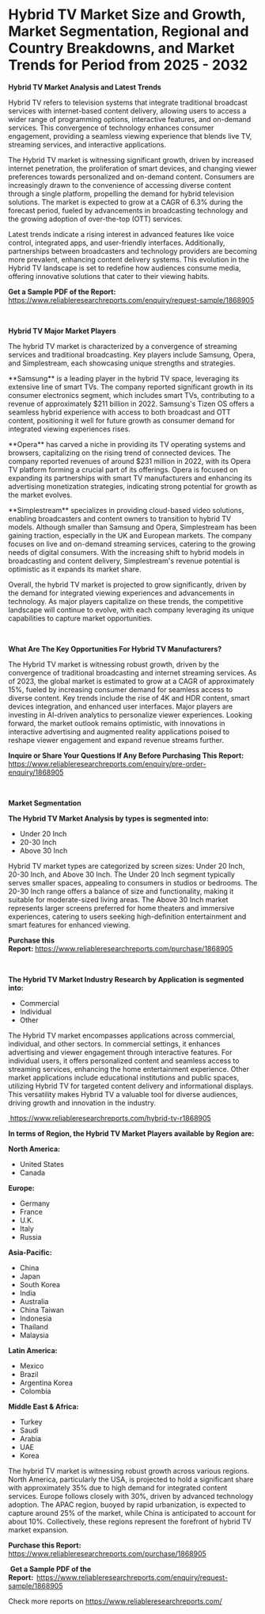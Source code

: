 <p><h1>Hybrid TV Market Size and Growth, Market Segmentation, Regional and Country Breakdowns, and Market Trends for Period from 2025 -  2032</h1></p><p><strong>Hybrid TV Market Analysis and Latest Trends</strong></p>
<p><p>Hybrid TV refers to television systems that integrate traditional broadcast services with internet-based content delivery, allowing users to access a wider range of programming options, interactive features, and on-demand services. This convergence of technology enhances consumer engagement, providing a seamless viewing experience that blends live TV, streaming services, and interactive applications.</p><p>The Hybrid TV market is witnessing significant growth, driven by increased internet penetration, the proliferation of smart devices, and changing viewer preferences towards personalized and on-demand content. Consumers are increasingly drawn to the convenience of accessing diverse content through a single platform, propelling the demand for hybrid television solutions. The market is expected to grow at a CAGR of 6.3% during the forecast period, fueled by advancements in broadcasting technology and the growing adoption of over-the-top (OTT) services.</p><p>Latest trends indicate a rising interest in advanced features like voice control, integrated apps, and user-friendly interfaces. Additionally, partnerships between broadcasters and technology providers are becoming more prevalent, enhancing content delivery systems. This evolution in the Hybrid TV landscape is set to redefine how audiences consume media, offering innovative solutions that cater to their viewing habits.</p></p>
<p><strong>Get a Sample PDF of the Report:&nbsp;</strong> <a href="https://www.reliableresearchreports.com/enquiry/request-sample/1868905?utm_campaign=2181&utm_medium=2&utm_source=Github&utm_content=ia&utm_term=05022025&utm_id=hybrid-tv">https://www.reliableresearchreports.com/enquiry/request-sample/1868905</a></p>
<p>&nbsp;</p>
<p><strong>Hybrid TV Major Market Players</strong></p>
<p><p>The hybrid TV market is characterized by a convergence of streaming services and traditional broadcasting. Key players include Samsung, Opera, and Simplestream, each showcasing unique strengths and strategies.</p><p>**Samsung** is a leading player in the hybrid TV space, leveraging its extensive line of smart TVs. The company reported significant growth in its consumer electronics segment, which includes smart TVs, contributing to a revenue of approximately $211 billion in 2022. Samsung's Tizen OS offers a seamless hybrid experience with access to both broadcast and OTT content, positioning it well for future growth as consumer demand for integrated viewing experiences rises.</p><p>**Opera** has carved a niche in providing its TV operating systems and browsers, capitalizing on the rising trend of connected devices. The company reported revenues of around $231 million in 2022, with its Opera TV platform forming a crucial part of its offerings. Opera is focused on expanding its partnerships with smart TV manufacturers and enhancing its advertising monetization strategies, indicating strong potential for growth as the market evolves.</p><p>**Simplestream** specializes in providing cloud-based video solutions, enabling broadcasters and content owners to transition to hybrid TV models. Although smaller than Samsung and Opera, Simplestream has been gaining traction, especially in the UK and European markets. The company focuses on live and on-demand streaming services, catering to the growing needs of digital consumers. With the increasing shift to hybrid models in broadcasting and content delivery, Simplestream's revenue potential is optimistic as it expands its market share.</p><p>Overall, the hybrid TV market is projected to grow significantly, driven by the demand for integrated viewing experiences and advancements in technology. As major players capitalize on these trends, the competitive landscape will continue to evolve, with each company leveraging its unique capabilities to capture market opportunities.</p></p>
<p>&nbsp;</p>
<p><strong>What Are The Key Opportunities For Hybrid TV Manufacturers?</strong></p>
<p><p>The Hybrid TV market is witnessing robust growth, driven by the convergence of traditional broadcasting and internet streaming services. As of 2023, the global market is estimated to grow at a CAGR of approximately 15%, fueled by increasing consumer demand for seamless access to diverse content. Key trends include the rise of 4K and HDR content, smart devices integration, and enhanced user interfaces. Major players are investing in AI-driven analytics to personalize viewer experiences. Looking forward, the market outlook remains optimistic, with innovations in interactive advertising and augmented reality applications poised to reshape viewer engagement and expand revenue streams further.</p></p>
<p><strong>Inquire or Share Your Questions If Any Before Purchasing This Report:</strong> <a href="https://www.reliableresearchreports.com/enquiry/pre-order-enquiry/1868905?utm_campaign=2181&utm_medium=2&utm_source=Github&utm_content=ia&utm_term=05022025&utm_id=hybrid-tv">https://www.reliableresearchreports.com/enquiry/pre-order-enquiry/1868905</a></p>
<p>&nbsp;</p>
<p><strong>Market Segmentation</strong></p>
<p><strong>The Hybrid TV Market Analysis by types is segmented into:</strong></p>
<p><ul><li>Under 20 Inch</li><li>20-30 Inch</li><li>Above 30 Inch</li></ul></p>
<p><p>Hybrid TV market types are categorized by screen sizes: Under 20 Inch, 20-30 Inch, and Above 30 Inch. The Under 20 Inch segment typically serves smaller spaces, appealing to consumers in studios or bedrooms. The 20-30 Inch range offers a balance of size and functionality, making it suitable for moderate-sized living areas. The Above 30 Inch market represents larger screens preferred for home theaters and immersive experiences, catering to users seeking high-definition entertainment and smart features for enhanced viewing.</p></p>
<p><strong>Purchase this Report:&nbsp;</strong><a href="https://www.reliableresearchreports.com/purchase/1868905?utm_campaign=2181&utm_medium=2&utm_source=Github&utm_content=ia&utm_term=05022025&utm_id=hybrid-tv">https://www.reliableresearchreports.com/purchase/1868905</a></p>
<p>&nbsp;</p>
<p><strong>The Hybrid TV Market Industry Research by Application is segmented into:</strong></p>
<p><ul><li>Commercial</li><li>Individual</li><li>Other</li></ul></p>
<p><p>The Hybrid TV market encompasses applications across commercial, individual, and other sectors. In commercial settings, it enhances advertising and viewer engagement through interactive features. For individual users, it offers personalized content and seamless access to streaming services, enhancing the home entertainment experience. Other market applications include educational institutions and public spaces, utilizing Hybrid TV for targeted content delivery and informational displays. This versatility makes Hybrid TV a valuable tool for diverse audiences, driving growth and innovation in the industry.</p></p>
<p><a href="https://www.reliableresearchreports.com/hybrid-tv-r1868905?utm_campaign=2181&utm_medium=2&utm_source=Github&utm_content=ia&utm_term=05022025&utm_id=hybrid-tv">&nbsp;https://www.reliableresearchreports.com/hybrid-tv-r1868905</a></p>
<p><strong>In terms of Region, the Hybrid TV Market Players available by Region are:</strong></p>
<p>
    <p> <strong> North America: </strong>
        <ul>
            <li>United States</li>
            <li>Canada</li>
        </ul>
        </p> 
    <p> <strong> Europe: </strong>
        <ul>
            <li>Germany</li>
            <li>France</li>
            <li>U.K.</li>
            <li>Italy</li>
            <li>Russia</li>
        </ul>
        </p> 
    <p> <strong> Asia-Pacific: </strong>
        <ul>
            <li>China</li>
            <li>Japan</li>
            <li>South Korea</li>
            <li>India</li>
            <li>Australia</li>
            <li>China Taiwan</li>
            <li>Indonesia</li>
            <li>Thailand</li>
            <li>Malaysia</li>
        </ul>
        </p> 
    <p> <strong> Latin America: </strong>
        <ul>
            <li>Mexico</li>
            <li>Brazil</li>
            <li>Argentina Korea</li>
            <li>Colombia</li>
        </ul>
        </p> 
    <p> <strong> Middle East & Africa: </strong>
        <ul>
            <li>Turkey</li>
            <li>Saudi</li>
            <li>Arabia</li>
            <li>UAE</li>
            <li>Korea</li>
        </ul>
    </p>
    </p>
<p><p>The hybrid TV market is witnessing robust growth across various regions. North America, particularly the USA, is projected to hold a significant share with approximately 35% due to high demand for integrated content services. Europe follows closely with 30%, driven by advanced technology adoption. The APAC region, buoyed by rapid urbanization, is expected to capture around 25% of the market, while China is anticipated to account for about 10%. Collectively, these regions represent the forefront of hybrid TV market expansion.</p></p>
<p><strong>Purchase this Report: </strong><a href="https://www.reliableresearchreports.com/purchase/1868905?utm_campaign=2181&utm_medium=2&utm_source=Github&utm_content=ia&utm_term=05022025&utm_id=hybrid-tv">https://www.reliableresearchreports.com/purchase/1868905</a></p>
<p>&nbsp;<strong>Get a Sample PDF of the Report:&nbsp;&nbsp;</strong><a href="https://www.reliableresearchreports.com/enquiry/request-sample/1868905?utm_campaign=2181&utm_medium=2&utm_source=Github&utm_content=ia&utm_term=05022025&utm_id=hybrid-tv">https://www.reliableresearchreports.com/enquiry/request-sample/1868905</a></p>
<p><strong></strong></p>
<p>Check more reports on <a href="https://www.reliableresearchreports.com/?utm_campaign=2181&utm_medium=2&utm_source=Github&utm_content=ia&utm_term=05022025&utm_id=hybrid-tv">https://www.reliableresearchreports.com/</a></p>